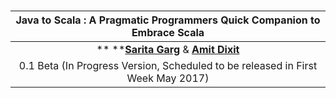 # 

### 

| **Java to Scala : A Pragmatic Programmers Quick Companion to Embrace Scala** |
| :---: |
| ** **[**Sarita Garg**](https://github.com/saritasinghal) & [**Amit Dixit**](https://github.com/inbravo) |
| 0.1 Beta \(In Progress Version, Scheduled to be released in First Week May 2017\) |



